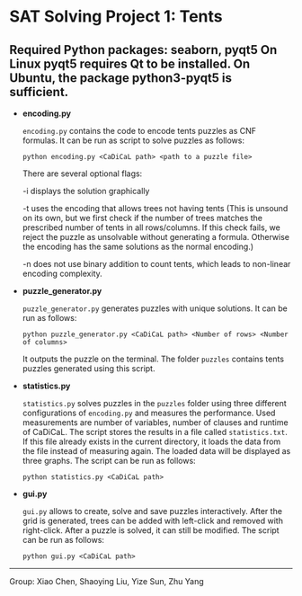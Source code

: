 # SAT Solving Project 1: Tents

**Required Python packages:** seaborn, pyqt5
On Linux pyqt5 requires Qt to be installed. On Ubuntu, the package python3-pyqt5 is sufficient.
---

- **encoding.py**

  `encoding.py` contains the code to encode tents puzzles as CNF formulas. It can be run as script to solve puzzles as follows:
  ```
  python encoding.py <CaDiCaL path> <path to a puzzle file>
  ```
  There are several optional flags:

  -i displays the solution graphically

  -t uses the encoding that allows trees not having tents (This is unsound on its own, but we first check if the number of trees matches the prescribed number of tents in all rows/columns. If this check fails, we reject the puzzle as unsolvable without generating a formula. Otherwise the encoding has the same solutions as the normal encoding.)

  -n does not use binary addition to count tents, which leads to non-linear encoding complexity.


- **puzzle_generator.py**

  `puzzle_generator.py` generates puzzles with unique solutions. It can be run as follows:
  ```
  python puzzle_generator.py <CaDiCaL path> <Number of rows> <Number of columns>
  ```
  It outputs the puzzle on the terminal.
  The folder `puzzles` contains tents puzzles generated using this script.


- **statistics.py**

  `statistics.py` solves puzzles in the `puzzles` folder using three different configurations of `encoding.py` and measures the performance. Used measurements are number of variables, number of clauses and runtime of CaDiCaL. The script stores the results in a file called `statistics.txt`. If this file already exists in the current directory, it loads the data from the file instead of measuring again. The loaded data will be displayed as three graphs. The script can be run as follows:
  ```
  python statistics.py <CaDiCaL path>
  ```


- **gui.py**

  `gui.py` allows to create, solve and save puzzles interactively. After the grid is generated, trees can be added with left-click and removed with right-click. After a puzzle is solved, it can still be modified. The script can be run as follows:
  ```
  python gui.py <CaDiCaL path>
  ```

---

Group: Xiao Chen, Shaoying Liu, Yize Sun, Zhu Yang